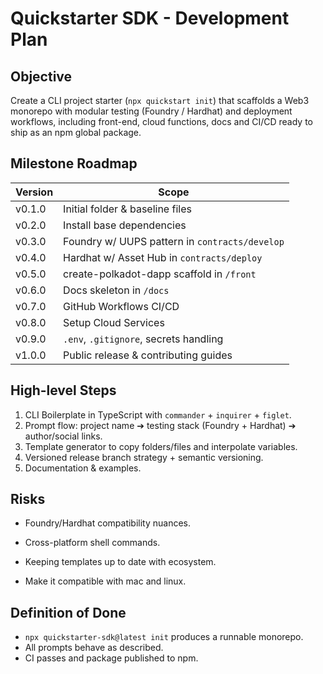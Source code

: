 # Quickstarter SDK - Development Plan

## Objective

Create a CLI project starter (`npx quickstart init`) that scaffolds a Web3 monorepo with modular testing (Foundry / Hardhat) and deployment workflows, including front-end, cloud functions, docs and CI/CD ready to ship as an npm global package.

## Milestone Roadmap

| Version | Scope                                          |
| ------- | ---------------------------------------------- |
| v0.1.0  | Initial folder & baseline files                |
| v0.2.0  | Install base dependencies                      |
| v0.3.0  | Foundry w/ UUPS pattern in `contracts/develop` |
| v0.4.0  | Hardhat w/ Asset Hub in `contracts/deploy`     |
| v0.5.0  | create-polkadot-dapp scaffold in `/front`      |
| v0.6.0  | Docs skeleton in `/docs`                       |
| v0.7.0  | GitHub Workflows CI/CD                         |
| v0.8.0  | Setup Cloud Services                           |
| v0.9.0  | `.env`, `.gitignore`, secrets handling         |
| v1.0.0  | Public release & contributing guides           |

## High-level Steps

1. CLI Boilerplate in TypeScript with `commander` + `inquirer` + `figlet`.
2. Prompt flow: project name ➔ testing stack (Foundry + Hardhat) ➔ author/social links.
3. Template generator to copy folders/files and interpolate variables.
4. Versioned release branch strategy + semantic versioning.
5. Documentation & examples.

## Risks

- Foundry/Hardhat compatibility nuances.
- Cross-platform shell commands.
- Keeping templates up to date with ecosystem.

- Make it compatible with mac and linux.

## Definition of Done

- `npx quickstarter-sdk@latest init` produces a runnable monorepo.
- All prompts behave as described.
- CI passes and package published to npm.
